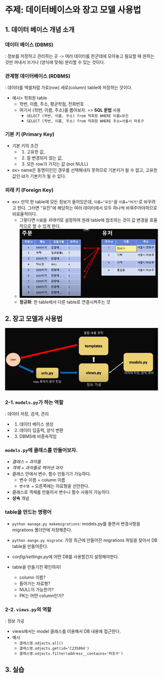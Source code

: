 # 주제: 데이터베이스와 장고 모델 사용법

## 1. 데이터 베이스 개념 소개

### 데이터 베이스 (DBMS)

: 정보를 저장하고 관리하는 곳
-> 여러 데이터를 한군데에 모아놓고 필요할 때 원하는 것만 꺼내서 쓰거나 (양식에 맞춰) 분리할 수 있는 것이다.

### 관계형 데이터베이스 (RDBMS)

: 데이터를 엑셀처럼 가로(row) 세로(column) table에 저장하는 것이다.

- 예시> 학회원 table
  - 학번, 이름, 주소, 평균학점, 전화번호
  - 여기서 {학번, 이름, 주소}를 뽑아보자. => **SQL 문법** 사용
    - `SELECT (학번, 이름, 주소) from 학회원 WHERE 이름=유진`
    - `SELECT (학번, 이름, 주소) from 학회원 WHERE 주소=서울시 마포구`

### 기본 키 (Primary Key)

- 기본 키의 조건
  - 1. 고유한 값,
  - 2. 잘 변경되지 않는 값,
  - 3. 모든 row가 가지는 값 (not NULL)
- ex> name은 동명이인인 경우를 선택해내지 못하므로 기본키가 될 수 없고, 고유한 값인 id가 기본키가 될 수 있다.

### 외래 키 (Foreign Key)

- ex> 만약 한 table에 모든 정보가 들어있은데, `이름="유진"`을 `이름="버거"`로 바꾸려고 한다. 그러면 "유진"에 해당하는 여러 데이터에서 모두 하나씩 바꿔주어야하므로 비효율적이다.
  - 그렇다면 `이름`을 *외래키*로 설정하여 원래 table에 참조하는 것이 값 변경을 효율적으로 할 수 있게 한다.
  - ![alt text](image.png)
  - **정규화**: 한 table에서 다른 table로 연결시켜주는 것

## 2. 장고 모델과 사용법

![alt text](image-1.png)

### 2-1. `models.py`가 하는 역할

: 데이터 저장, 검색, 관리

- 1. 데이터 베이스 생성
- 2. 데이터 입출력, 양식 변환
- 3. DBMS에 비종속적임

### `models.py`에 **클래스**를 만들어보자.

- _클래스 = 과자틀_
- _객체 = 과자틀로 찍어낸 과자_
- 클래스 안에서 변수, 함수 만들기가 가능하다.
  - 변수 이름 = column 이름
  - `변수명 =` 오른쪽에는 자료형을 선언한다.
- 클래스로 객체를 만들어서 변수나 함수 사용이 가능하다.
- **상속** 개념

### table을 만드는 명령어

- `python manage.py makemigrations`: models.py를 돌면서 변경사항을 migrations 폴더안에 저장해준다.
- `python mange.py migrate`: 가장 최근에 만들어진 migrations 파일을 찾아서 DB table을 만들어준다.
- *config/settings.py*에 어떤 DB를 사용할건지 설정해야한다.

- table을 만들기전 확인하자!
  - column 이름?
  - 들어가는 자료형?
  - NULL이 가능한가?
  - PK는 어떤 column인가?

### 2-2. `views.py`의 역할

: 정보 가공

- views에서는 model 클래스를 이용해서 DB 내용에 접근한다.
- 예시
  - `클래스명.odjects.all()`
  - `클래스명.odjects.get(id='C235094')`
  - `클래스명.odjects.filter(address__contains='마포구')`

## 3. 실습
